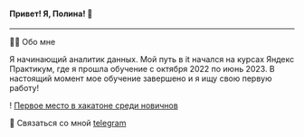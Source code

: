#### Привет! Я, Полина! 👋
---
:woman_technologist: Обо мне


Я начинающий аналитик данных. Мой путь в it начался на курсах Яндекс Практикум, где я прошла обучение с октября 2022 по июнь 2023. В настоящий момент мое обучение завершено и я ищу свою первую работу!

! [Первое место в хакатоне среди новичнов](https://hacks-ai.ru/hackathons.html?eventId=969079&caseEl=993641&tab=3)

💬 Связаться со мной [telegram](https://t.me/Polina_ili_da)

